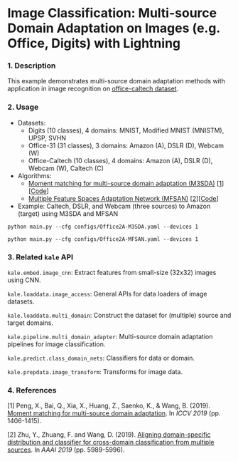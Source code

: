 # Image Classification: Multi-source Domain Adaptation on Images (e.g. Office, Digits) with Lightning

### 1. Description

This example demonstrates multi-source domain adaptation methods with application in image recognition
on [office-caltech dataset](https://github.com/pykale/data/tree/main/images/office).

### 2. Usage

* Datasets:
  * Digits (10 classes), 4 domains: MNIST, Modified MNIST (MNISTM), UPSP, SVHN
  * Office-31 (31 classes), 3 domains: Amazon (A), DSLR (D), Webcam (W)
  * Office-Caltech (10 classes), 4 domains: Amazon (A), DSLR (D), Webcam (W), Caltech (C)
* Algorithms:
  * [Moment matching for multi-source domain adaptation (M3SDA)](https://openaccess.thecvf.com/content_ICCV_2019/html/Peng_Moment_Matching_for_Multi-Source_Domain_Adaptation_ICCV_2019_paper.html) [[1](#4-references)][[Code](https://github.com/pykale/pykale/blob/main/kale/pipeline/multi_domain_adapter.py#L105)]
  * [Multiple Feature Spaces Adaptation Network (MFSAN)](https://ojs.aaai.org/index.php/AAAI/article/view/4551) [[2](#4-references)][[Code](https://github.com/pykale/pykale/blob/main/kale/pipeline/multi_domain_adapter.py#L245)]
* Example: Caltech, DSLR, and Webcam (three sources) to Amazon (target) using M3SDA and MFSAN

`python main.py --cfg configs/Office2A-M3SDA.yaml --devices 1`

`python main.py --cfg configs/Office2A-MFSAN.yaml --devices 1`

### 3. Related `kale` API

`kale.embed.image_cnn`: Extract features from small-size (32x32) images using CNN.

`kale.loaddata.image_access`: General APIs for data loaders of image datasets.

`kale.loaddata.multi_domain`: Construct the dataset for (multiple) source and target domains.

`kale.pipeline.multi_domain_adapter`: Multi-source domain adaptation pipelines for image classification.

`kale.predict.class_domain_nets`: Classifiers for data or domain.

`kale.prepdata.image_transform`: Transforms for image data.

### 4. References

[1] Peng, X., Bai, Q., Xia, X., Huang, Z., Saenko, K., & Wang, B. (2019). [Moment matching for multi-source domain adaptation](https://openaccess.thecvf.com/content_ICCV_2019/html/Peng_Moment_Matching_for_Multi-Source_Domain_Adaptation_ICCV_2019_paper.html). In *ICCV 2019* (pp. 1406-1415).

[2] Zhu, Y., Zhuang, F. and Wang, D. (2019). [Aligning domain-specific distribution and classifier for cross-domain classification from multiple sources](https://ojs.aaai.org/index.php/AAAI/article/view/4551). In *AAAI 2019* (pp. 5989-5996).
